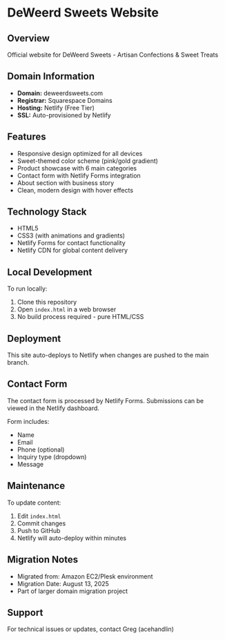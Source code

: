 # DeWeerd Sweets Website

## Overview
Official website for DeWeerd Sweets - Artisan Confections & Sweet Treats

## Domain Information
- **Domain:** deweerdsweets.com
- **Registrar:** Squarespace Domains
- **Hosting:** Netlify (Free Tier)
- **SSL:** Auto-provisioned by Netlify

## Features
- Responsive design optimized for all devices
- Sweet-themed color scheme (pink/gold gradient)
- Product showcase with 6 main categories
- Contact form with Netlify Forms integration
- About section with business story
- Clean, modern design with hover effects

## Technology Stack
- HTML5
- CSS3 (with animations and gradients)
- Netlify Forms for contact functionality
- Netlify CDN for global content delivery

## Local Development
To run locally:
1. Clone this repository
2. Open `index.html` in a web browser
3. No build process required - pure HTML/CSS

## Deployment
This site auto-deploys to Netlify when changes are pushed to the main branch.

## Contact Form
The contact form is processed by Netlify Forms. Submissions can be viewed in the Netlify dashboard.

Form includes:
- Name
- Email
- Phone (optional)
- Inquiry type (dropdown)
- Message

## Maintenance
To update content:
1. Edit `index.html`
2. Commit changes
3. Push to GitHub
4. Netlify will auto-deploy within minutes

## Migration Notes
- Migrated from: Amazon EC2/Plesk environment
- Migration Date: August 13, 2025
- Part of larger domain migration project

## Support
For technical issues or updates, contact Greg (acehandlin)